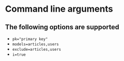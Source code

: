 # Command line arguments

## The following options are supported

- `pk="primary key"`
- `models=articles,users`
- `exclude=articles,users`
- `i=true`
